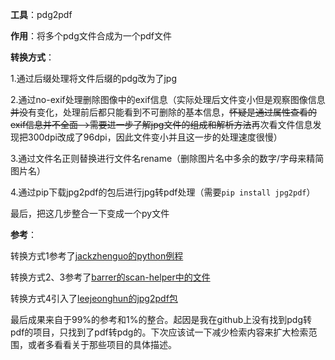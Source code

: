 **工具**：pdg2pdf

**作用**：将多个pdg文件合成为一个pdf文件

**转换方式**：

1.通过后缀处理将文件后缀的pdg改为了jpg

2.通过no-exif处理删除图像中的exif信息（实际处理后文件变小但是观察图像信息~~并没~~有变化，处理前后都只能看到不可删除的基本信息，~~怀疑是通过属性查看的exif信息并不全面-->需要进一步了解jpg文件的组成和解析方法~~再次看文件信息发现把300dpi改成了96dpi，因此文件变小并且这一步的处理速度很慢）

3.通过文件名正则替换进行文件名rename（删除图片名中多余的数字/字母来精简图片名）

4.通过pip下载jpg2pdf的包后进行jpg转pdf处理（需要`pip install jpg2pdf`）

最后，把这几步整合一下变成一个py文件

**参考**：

转换方式1参考了[jackzhenguo的python例程](https://github.com/jackzhenguo/python-small-examples/blob/master/md/105.md "py")

转换方式2、3参考了[barrer的scan-helper中的文件](https://github.com/barrer/scan-helper "scan")

转换方式4引入了[leejeonghun的jpg2pdf包](https://github.com/leejeonghun/jpg2pdf)

最后成果来自于99%的参考和1%的整合。起因是我在github上没有找到pdg转pdf的项目，只找到了pdf转pdg的。下次应该试一下减少检索内容来扩大检索范围，或者多看看关于那些项目的具体描述。
